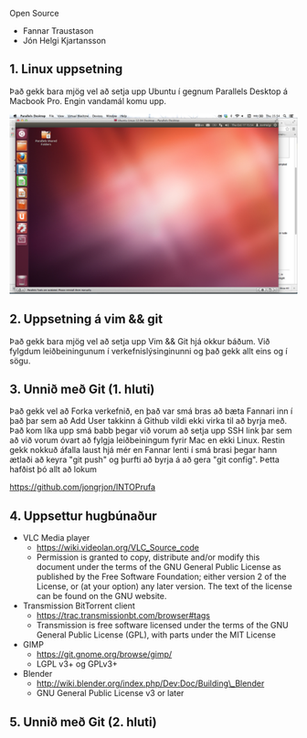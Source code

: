Open Source

* Fannar Traustason
* Jón Helgi Kjartansson

## 1. Linux uppsetning

Það gekk bara mjög vel að setja upp Ubuntu í gegnum Parallels Desktop á Macbook Pro. Engin vandamál komu upp.

![alt screenshot](/scr.png?raw=true)

## 2. Uppsetning á vim && git

Það gekk bara mjög vel að setja upp Vim && Git hjá okkur báðum. Við fylgdum leiðbeiningunum í verkefnislýsinginunni og það gekk allt eins og í sögu.
## 3. Unnið með Git (1. hluti)

Það gekk vel að Forka verkefnið, en það var smá bras að bæta Fannari inn í það þar sem að Add User takkinn á Github vildi ekki virka til að byrja með. Það kom líka upp smá babb þegar við vorum að setja upp SSH link þar sem að við vorum óvart að fylgja leiðbeiningum fyrir Mac en ekki Linux. Restin gekk nokkuð áfalla laust hjá mér en Fannar lenti í smá brasi þegar hann ætlaði að keyra "git push" og þurfti að byrja á að gera "git config". Þetta hafðist þó allt að lokum

<https://github.com/jongrjon/INTOPrufa>

## 4. Uppsettur hugbúnaður

* VLC Media player
    - <https://wiki.videolan.org/VLC_Source_code>
    - Permission is granted to copy, distribute and/or modify this document under the terms of the GNU General Public License as published by the Free Software Foundation; either version 2 of the License, or (at your option) any later version. The text of the license can be found on the GNU website.
* Transmission BitTorrent client
    - <https://trac.transmissionbt.com/browser#tags>
    - Transmission is free software licensed under the terms of the GNU General Public License (GPL), with parts under the MIT License
* GIMP
    - <https://git.gnome.org/browse/gimp/>
    - LGPL v3+ og GPLv3+
* Blender
    - <http://wiki.blender.org/index.php/Dev:Doc/Building\_Blender>
    - GNU General Public License v3 or later

## 5. Unnið með Git (2. hluti)
